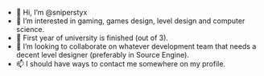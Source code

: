 - 👋 Hi, I’m @sniperstyx
- 👀 I’m interested in gaming, games design, level design and computer science.
- 🌱 First year of university is finished (out of 3).
- 💞️ I’m looking to collaborate on whatever development team that needs a decent level designer (preferably in Source Engine).
- 📫 I should have ways to contact me somewhere on my profile.

<!---
sniperstyx/sniperstyx is a ✨ special ✨ repository because its `README.md` (this file) appears on your GitHub profile.
You can click the Preview link to take a look at your changes.
--->
